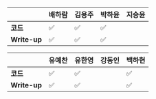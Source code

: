 |              | 배하람             | 김용주 | 박하윤 | 지승윤 |
| ------------ | ------------------ | ------ | ------ | ------ |
| **코드**     | :white_check_mark: | :white_check_mark: | :white_check_mark:       | |
| **Write-up** | :white_check_mark: | :white_check_mark: |:white_check_mark:       | |

|              | 유예찬 | 유한영 | 강동인 | 백하현 |
| ------------ | ------ | ------ | ------ | ------ |
| **코드**     |:white_check_mark:|:white_check_mark:|        |:white_check_mark:|
| **Write-up** |:white_check_mark:|:white_check_mark:|        |:white_check_mark:|


